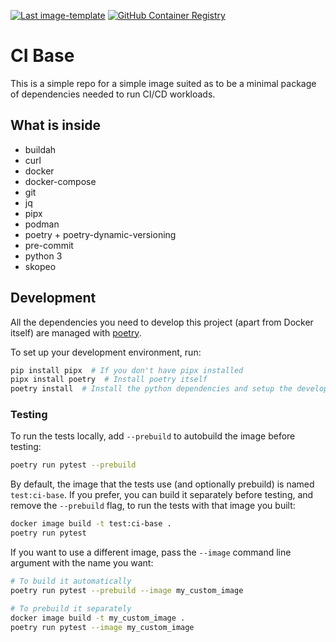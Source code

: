 [![Last image-template](https://img.shields.io/badge/last%20template%20update-v0.1.0a9-informational)](https://github.com/Tecnativa/image-template/tree/v0.1.0a9)
[![GitHub Container Registry](https://img.shields.io/badge/GitHub%20Container%20Registry-latest-%2324292e)](https://github.com/orgs/Tecnativa/packages/container/package/ci-base)

# CI Base

This is a simple repo for a simple image suited as to be a minimal package of
dependencies needed to run CI/CD workloads.

## What is inside

-   buildah
-   curl
-   docker
-   docker-compose
-   git
-   jq
-   pipx
-   podman
-   poetry + poetry-dynamic-versioning
-   pre-commit
-   python 3
-   skopeo

## Development

All the dependencies you need to develop this project (apart from Docker itself) are
managed with [poetry](https://python-poetry.org/).

To set up your development environment, run:

```bash
pip install pipx  # If you don't have pipx installed
pipx install poetry  # Install poetry itself
poetry install  # Install the python dependencies and setup the development environment
```

### Testing

To run the tests locally, add `--prebuild` to autobuild the image before testing:

```sh
poetry run pytest --prebuild
```

By default, the image that the tests use (and optionally prebuild) is named
`test:ci-base`. If you prefer, you can build it separately before testing, and remove
the `--prebuild` flag, to run the tests with that image you built:

```sh
docker image build -t test:ci-base .
poetry run pytest
```

If you want to use a different image, pass the `--image` command line argument with the
name you want:

```sh
# To build it automatically
poetry run pytest --prebuild --image my_custom_image

# To prebuild it separately
docker image build -t my_custom_image .
poetry run pytest --image my_custom_image
```
